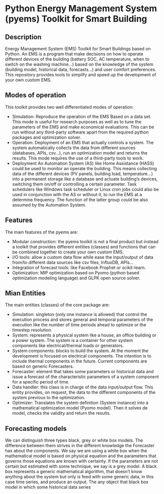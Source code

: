 # Python Energy Management System (pyems) Toolkit for Smart Building

## Description

Energy Management System (EMS) Toolkit for Smart Buildings based on Python. An EMS is a program that make decisions on how to operate different devices of the building (battery SOC, AC temperature, when to switch on the washing machine…) based on the knowledge of the system (building model, historical data, forecasts…) and user comfort preferences. This repository provides tools to simplify and speed up the development of your own custom EMS. 

## Modes of operation

This toolkit provides two well differentiated modes of operation:
+ Simulation: Reproduce the operation of the EMS Based on a data set. This mode is useful for research purposes as well as to tune the parameters of the EMS and make economical evaluations. This can be run without any third-party software apart from the required python packages and optimization solver.  
+ Operation: Deployment of an EMS that actually controls a system. The system automatically collects the data from different sources (databases, APIs, csv…), run an optimization model and returns the results. This mode requires the use of a third-party tools to work. 
+ Deployment
An Automation System (AS) like Home Assistance (HASS) could be used to monitor an operate the building. This means collecting data of the different devices (PV panels, building load, temperature…) into a permanent storage like a database and actuate building’s devices, switching them on/off or controlling a certain parameter. Task schedulers like Windows task scheduler or Linux cron jobs could also be used in conjunction with the AS or without it, to run the EMS at a determine frequency. The function of the latter group could be also assumed by the Automation System. 

## Features

The main features of the pyems are:
+ Modular construction: the pyems toolkit is not a final product but instead a toolkit that provides different entities (classes) and functions that can be combined together to create your own custom EMS. 
+ I/O tools: allow a custom data flow while ease the input/output of data from/to different data sources like csv files, InfluxDB, APIs…
+ Integration of forecast tools: like Facebook Prophet or scikit-learn.
+ Optimization: MIP optimization based on Pyomo (python based optimization modeling language) and GLPK open source solver.

## Mian Entities

The main entities (classes) of the core package are:
+ Simulation: singleton (only one instance is allowed) that control the execution process and stores general and temporal parameters of the execution like the number of time periods ahead to optimize or the timestep resolution.
+ System: represents a physical system like a house, an office building or a power system. The system is a container for other system components like electrical/thermal loads or generators. 
+ System components: blocks to build the system. At the moment the development is focused on electrical components. The intention is to include thermal components in the future. Current components are based on generic Forecasters.
+ Forecaster: element that takes some parameters or historical data and issue a forecast of the characteristic parameters of a system component for a specific period of time. 
+ Data handler: this class is in charge of the data input/output flow. This entity provides, on request, the data to the different components of the system previous to the optimization.
+ Optimizer: Translates the system definition (System instance) into a mathematical optimization model (Pyomo model). Then it solves de model, checks the validity and return the results.

## Forecasting models
We can distinguish three types black, grey or white box models. The difference between them strives in the different knowledge the Forecaster has about the components.
We say we are using a white box when the mathematical model is based on physical equation and the parameters that governs those equations are known with certainty.
If the parameters are not certain but estimated with some technique, we say is a grey model. 
A black box represents a generic mathematical algorithm, that doesn’t know anything about the system but only is feed with some generic data, in this case time series, and produce an output.
The any object that black box model in which some historical data series

